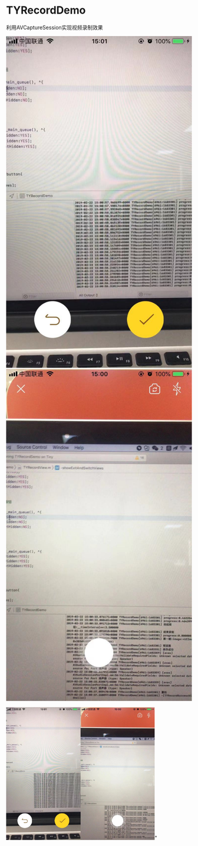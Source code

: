 # TYRecordDemo
利用AVCaptureSession实现视频录制效果 

![](https://github.com/qqcc1388/TYRecordDemo/blob/master/WechatIMG175.jpeg)
![](https://github.com/qqcc1388/TYRecordDemo/blob/master/WechatIMG176.jpeg)

<div style="text-align:left">
<img src="https://github.com/qqcc1388/TYRecordDemo/blob/master/WechatIMG175.jpeg" width="40%" height="40%"><img src="https://github.com/qqcc1388/TYRecordDemo/blob/master/WechatIMG176.jpeg" width="40%" height="40%">"
</div>